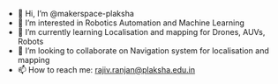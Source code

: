 - 👋 Hi, I’m @makerspace-plaksha
- 👀 I’m interested in Robotics Automation and Machine Learning
- 🌱 I’m currently learning Localisation and mapping for Drones, AUVs, Robots
- 💞️ I’m looking to collaborate on Navigation system for localisation and mapping
- 📫 How to reach me: rajiv.ranjan@plaksha.edu.in

<!---
makerspace-plaksha/makerspace-plaksha is a ✨ special ✨ repository because its `README.md` (this file) appears on your GitHub profile.
You can click the Preview link to take a look at your changes.
--->
